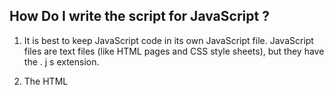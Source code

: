 ## How Do I write the script for JavaScript ?
1.	It is best to keep JavaScript code in its own JavaScript
file. JavaScript files are text files (like HTML pages and
CSS style sheets), but they have the . j s extension.

2.	The HTML <script> element is used in HTML pages
to tell the browser to load the JavaScript file (rather like
the <link> element can be used to load a CSS file).

3.	If you view the source code of the page in the browser,
the JavaScript will not have changed the HTML,
because the script works with the model of the web
page that the browser has created.

![java Script](https://miro.medium.com/max/6000/0*7QUpKvHVkIAO3FIy)

# How To CREATING A BASIC JAVASCRIPT

## JavaScript is written in plain text, just like HTML and CSS, so you do not
need any new tools to write a script. This example adds a greeting into an
HTML page. The greeting changes depending on the time of day.


![js]( https://2.bp.blogspot.com/-z6q9nVbRxTI/XD-eNSUWtrI/AAAAAAAAMC0/bYratloel2AytKlQXuaFqD51D3P54xE5gCLcBGAs/s1600/%25D9%2585%25D8%25B5%25D8%25A7%25D8%25AF%25D8%25B1%2B%25D8%25AA%25D8%25B9%25D9%2584%25D9%2585%2B%25D8%25AC%25D8%25A7%25D9%2581%25D8%25A7%2B%25D8%25B3%25D9%2583%25D8%25B1%25D9%258A%25D8%25A8%25D8%25AA.png)

 ## PROGRESSIVE ENHANCEMENT?     
These three layers form the basis of a popular approach to building web pages called progressive enhancement.
1. HTML ONLY Starting with the HTML layer allows you to focus on the most important thing about your site:
its content. Being plain HTML, this layer should work on all kinds of devices, be accessible to all users, and load quite quickly on
slow connections
2. HTML+CSS Adding the CSS rules in a separate file keeps rules regarding how the page looks away from the content itself.
You can use the same style sheet with all of your site, making your sites faster to load and easier to maintain. Or you can use
different style sheets with the same content to create different views of the same data.
3. HTML+CSS+JAVASCRIPT The JavaScript is added last and enhances the usability of the page or the experience of interacting with the si te.
Keeping it separate means that the page still works if the user cannot load or run the JavaScript. You can also reuse the code on severa l pages
(making the site faster to load and easier to maintain).

## When you want to use JavaScript with a web page, you use the HTML
<script> element to tell the browser it is coming across a script.
Its s re attribute tells people where the JavaScript file is stored.The HTML <script> element is used to load the JavaScript file into the page. It has an attribute called src, whose value is the path to the script you created.
 This tells the browser to find and load the script file .
 
 
 
         
         





